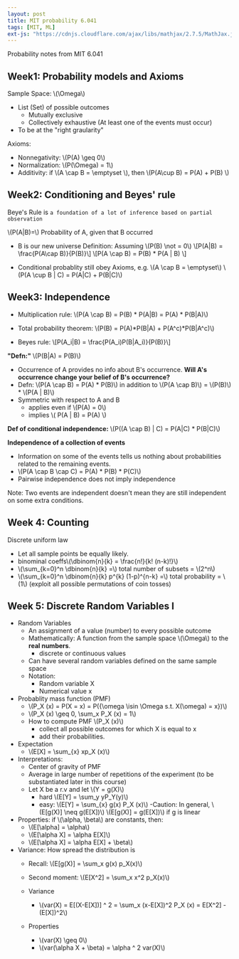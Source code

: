 ```yaml
---
layout: post
title: MIT probability 6.041
tags: [MIT, ML]
ext-js: "https://cdnjs.cloudflare.com/ajax/libs/mathjax/2.7.5/MathJax.js?config=TeX-MML-AM_CHTML"
---
```


Probability notes from MIT 6.041

## Week1: Probability models and Axioms

Sample Space: \\(\Omega\\)
- List (Set) of possible outcomes
	- Mutually exclusive
	- Collectively exhaustive (At least one of the events must occur)
- To be at the "right graularity"

Axioms:
- Nonnegativity: \\(P(A) \geq 0\\)
- Normalization: \\(P(\Omega) = 1\\)
- Additivity: if \\(A \cap B = \emptyset \\), then \\(P(A\cup B) = P(A) + P(B) \\)



## Week2: Conditioning and Beyes' rule

Beye's Rule is ```a foundation of a lot of inference based on partial observation```

\\(P(A|B)=\\) Probability of A, given that B occurred
- B is our new universe
Definition: Assuming \\(P(B) \not = 0\\)
\\[P(A|B) = \frac{P(A\cap B)}{P(B)}\\]
\\[P(A \cap B) = P(B) * P(A | B) \\]

* Conditional probablity still obey Axioms, e.g.
\\(A \cap B = \emptyset\\)
\\(P(A \cup B | C) = P(A|C) + P(B|C)\\)


## Week3: Independence

- Multiplication rule: 
\\(P(A \cap B) = P(B) * P(A|B) = P(A) * P(B|A)\\)

- Total probability theorem: 
\\(P(B) = P(A)\*P(B|A) + P(A^c)\*P(B|A^c)\\) 

- Beyes rule: 
\\[P(A_i|B) = \frac{P(A_i)P(B|A_i)}{P(B)}\\]

**"Defn:"** \\(P(B|A) = P(B)\\)
- Occurrence of A provides no info about B's occurrence. __Will A's occurrence change your belief of B's occurrence?__
- Defn: \\(P(A \cap B) = P(A) * P(B)\\) in addition to \\(P(A \cap B)\\) = \\(P(B)\\) * \\(P(A \| B)\\)
- Symmetric with respect to A and B
	- applies even if \\(P(A) = 0\\)
	- implies \\( P(A \| B) = P(A) \\)

**Def of conditional independence:**
\\(P((A \cap B) | C) = P(A|C) * P(B|C)\\)

**Independence of a collection of events**
- Information on some of the events tells us nothing about probabilities related to the remaining events. 
- \\(P(A \cap B \cap C) = P(A) * P(B) * P(C)\\)
- Pairwise independence does not imply independence

Note: Two events are independent doesn't mean they are still independent on some extra conditions. 

## Week 4: Counting

Discrete uniform law
- Let all sample points be equally likely. 
- binominal coeffs\\(\dbinom{n}{k} = \frac{n!}{k! (n-k)!}\\) 
- \\(\sum_{k=0}^n \dbinom{n}{k} =\\)  total number of subsets = \\(2^n\\)
- \\(\sum_{k=0}^n \dbinom{n}{k} p^{k} (1-p)^{n-k} =\\)  total probability = \\(1\\) (exploit all possible permutations of coin tosses)

## Week 5: Discrete Random Variables I

- Random Variables
	-	An assignment of a value (number) to every possible outcome
	-	Mathematically: A function from the sample space \\(\Omega\\)  to the **real numbers**. 
		-	discrete or continuous values
	- Can have several random variables defined on the same sample space
	- Notation: 
		- Random variable X
		- Numerical value x
- Probablity mass function (PMF)
	- \\(P_X (x) = P(X = x) = P({\omega \isin \Omega    s.t. X(\omega) = x})\\)
	- \\(P_X (x) \geq 0, \sum_x P_X (x) = 1\\)
	- How to compute PMF \\(P_X (x)\\)
		- collect all possible outcomes for which X is equal to x
		- add their probabilities. 
- Expectation
	- \\(E[X] = \sum_{x} xp_X (x)\\)
-	Interpretations: 
	-	Center of gravity of PMF
	-	Average in large number of repetitions of the experiment (to be substantiated later in this course)
	-	Let X be a r.v and let \\(Y = g(X)\\)
		-	hard \\(E[Y] = \sum_y yP_Y(y)\\)
		-	easy: \\(E[Y] = \sum_{x} g(x) P_X (x)\\)
	-Caution: In general, \\(E[g(X)] \neq g(E[X])\\)
	\\(E[g(X)] = g(E[X])\\) if g is linear
- Properties:  if \\(\alpha, \beta\\) are constants, then: 
	- \\(E[\alpha] = \alpha\\)
	- \\(E[\alpha X] = \alpha E[X]\\)
	- \\(E[\alpha X] = \alpha E[X] + \beta\\)
- Variance: How spread the distribution is
	- Recall: \\(E[g(X)] = \sum_x g(x) p_X(x)\\)
	- Second moment: \\(E[X^2] = \sum_x x^2 p_X(x)\\)
	- Variance
		- \\(var(X) = E[(X-E[X])] ^ 2 = \sum_x (x-E[X])^2 P_X (x) = E[X^2] - (E[X])^2\\)
		
	-	Properties
		-	\\(var(X) \geq 0\\)
		-	\\(var(\alpha X + \beta) = \alpha ^ 2 var(X)\\)
